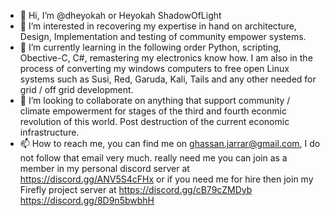 - 👋 Hi, I’m @dheyokah or Heyokah ShadowOfLight
- 👀 I’m interested in recovering my expertise in hand on  architecture, Design, Implementation and testing of community empower systems.
- 🌱 I’m currently learning in the following order Python, scripting, Obective-C, C#, remastering my electronics know how. I am also in the process of converting my windows computers to free open Linux systems such as Susi, Red, Garuda, Kali, Tails and any other needed for grid / off grid development.
- 💞️ I’m looking to collaborate on anything that support community / climate empowerment for stages of the third and fourth econmic revolution of this world. Post destruction of the current economic infrastructure.
- 📫 How to reach me, you can find me on ghassan.jarrar@gmail.com, I do not follow that email very much. really need me you can join as a member in my personal discord server at 
https://discord.gg/ANV5S4cFHx
or if you need me for hire then join my Firefly project server at
https://discord.gg/cB79cZMDyb
https://discord.gg/8D9n5bwbhH
<!---
dheyokah/dheyokah is a ✨ special ✨ repository because its `README.md` (this file) appears on your GitHub profile.
You can click the Preview link to take a look at your changes.
--->
